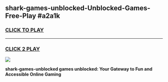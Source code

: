 
## shark-games-unblocked-Unblocked-Games-Free-Play #a2a1k
<h3>
<a href="https://us.freeplayer.one?title=shark-games-unblocked&ref=9M">CLICK TO PLAY</a></h3>
<hr>

<h3>
<a href="https://us.freeplayer.one?title=shark-games-unblocked&ref=9M">CLICK 2 PLAY</a>
  
</h3>

<a href="https://us.freeplayer.one?title=shark-games-unblocked&ref=9M"><img src="https://clearcache.store/games.png"></a>


**shark-games-unblocked games unblocked: Your Gateway to Fun and Accessible Online Gaming**
